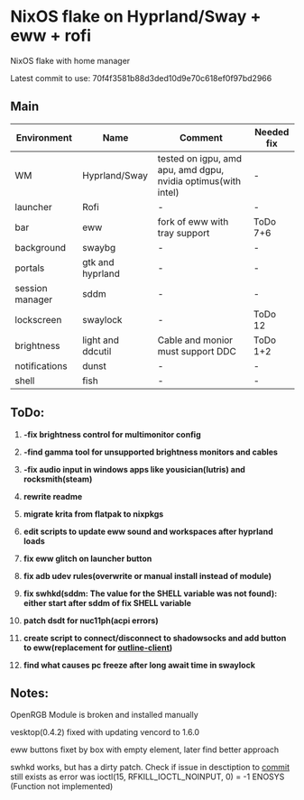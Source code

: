 # NixOS flake on Hyprland/Sway + eww + rofi

NixOS flake with home manager

Latest commit to use: 70f4f3581b88d3ded10d9e70c618ef0f97bd2966

## Main
| Environment | Name | Comment | Needed fix |
|-----|-----|-----|-----|
| WM | Hyprland/Sway | tested on igpu, amd apu, amd dgpu, nvidia optimus(with intel) | - |
| launcher | Rofi | - | - |
| bar | eww | fork of eww with tray support | ToDo 7+6 |
| background | swaybg | - | - |
| portals | gtk and hyprland | - | - |
| session manager | sddm | - | - |
| lockscreen | swaylock | - | ToDo 12 |
| brightness | light and ddcutil | Cable and monior must support DDC | ToDo 1+2 |
| notifications | dunst | - | - |
| shell | fish | - | - |

## ToDo:

1. **-fix brightness control for multimonitor config**

2. **-find gamma tool for unsupported brightness monitors and cables**

3. **-fix audio input in windows apps like yousician(lutris) and rocksmith(steam)**

4. **rewrite readme**

5. **migrate krita from flatpak to nixpkgs**

6. **edit scripts to update eww sound and workspaces after hyprland loads**

7. **fix eww glitch on launcher button**

8. **fix adb udev rules(overwrite or manual install instead of module)**

9. **fix swhkd(sddm: The value for the SHELL variable was not found): either start after sddm of fix SHELL variable**

10. **patch dsdt for nuc11ph(acpi errors)**

11. **create script to connect/disconnect to shadowsocks and add button to eww(replacement for [outline-client](https://github.com/Jigsaw-Code/outline-client/))**

12. **find what causes pc freeze after long await time in swaylock**

## Notes:

OpenRGB Module is broken and installed manually

vesktop(0.4.2) fixed with updating vencord to 1.6.0

eww buttons fixet by box with empty element, later find better approach

swhkd works, but has a dirty patch. Check if issue in desctiption to [commit](https://github.com/waycrate/swhkd/commit/6877854183dce2dbd583cf4be82a890ccd7b1f4e) still exists as error was ioctl(15, RFKILL_IOCTL_NOINPUT, 0)      = -1 ENOSYS (Function not implemented)
